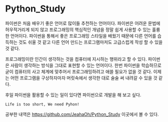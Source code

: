 # Python_Study

파이썬은 처음 배우기 좋은 언어로 많이들 추천하는 언어이다.
파이썬은 어려운 문법에 허우적거리게 되지 않고 프로그래밍의 핵심적인 개념을 정말 쉽게 사용할 수 있는 훌륭한 언어이다.
파이썬을 통해서 좋은 프로그래밍 스타일을 배웠기 때문에 다른 언어를 습득하는 것도 쉬울 것 같고 다른 언어 만드는 프로그램마저도 고급스럽게 작성 할 수 있을 것 같다.

프로그래밍이란 인간이 생각하는 것을 컴퓨터에 지시하는 행위라고 할 수 있다.
파이썬은 사람이 생각하는 방식을 그대로 표현할 수 있는 언어이다.
한번 파이썬을 학습하므로 굳이 컴퓨터의 사고 체계에 맞추어서 프로그래밍하려고 애쓸 필요가 없을 것 같다.
이제는 어떤 프로그램을 구상하자마자 머릿속에서 생각한 대로 술술 써 내려갈 수 있을 것 같다.

후일 파이썬을 활용할 수 있는 일이 있다면 파이썬으로 개발을 해 보고 싶다.

`Life is too short, We need Pyhon!`

공부한 내역은 https://github.com/JeahaOh/Python_Study 이곳에서 볼 수 있다.
